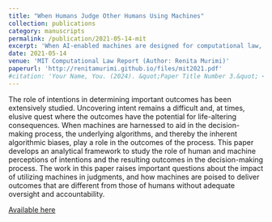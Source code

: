 ```yaml
---
title: "When Humans Judge Other Humans Using Machines"
collection: publications
category: manuscripts
permalink: /publication/2021-05-14-mit
excerpt: 'When AI-enabled machines are designed for computational law, how do we ascertain intent in the judicial process?'
date: 2021-05-14
venue: 'MIT Computational Law Report (Author: Renita Murimi)'
paperurl: 'http://renitamurimi.github.io/files/mit2021.pdf'
#citation: 'Your Name, You. (2024). &quot;Paper Title Number 3.&quot; <i>GitHub Journal of Bugs</i>. 1(3).'
---
```


The role of intentions in determining important outcomes has been extensively studied. Uncovering intent remains a difficult and, at times, elusive quest where the outcomes have the potential for life-altering consequences. When machines are harnessed to aid in the decision-making process, the underlying algorithms, and thereby the inherent algorithmic biases, play a role in the outcomes of the process. This paper develops an analytical framework to study the role of human and machine perceptions of intentions and the resulting outcomes in the decision-making process. The work in this paper raises important questions about the impact of utilizing machines in judgments, and how machines are poised to deliver outcomes that are different from those of humans without adequate oversight and accountability.

[Available here](https://law.mit.edu/pub/whenhumansjudgeotherhumansusingmachines/release/1)